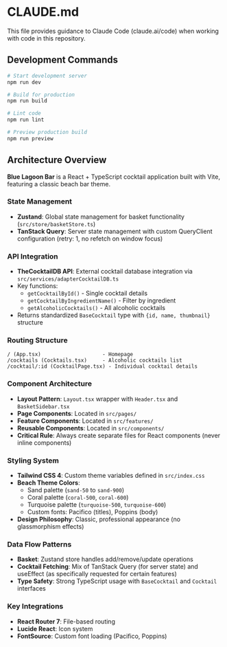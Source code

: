 # CLAUDE.md

This file provides guidance to Claude Code (claude.ai/code) when working with code in this repository.

## Development Commands

```bash
# Start development server
npm run dev

# Build for production
npm run build

# Lint code
npm run lint

# Preview production build
npm run preview
```

## Architecture Overview

**Blue Lagoon Bar** is a React + TypeScript cocktail application built with Vite, featuring a classic beach bar theme.

### State Management
- **Zustand**: Global state management for basket functionality (`src/store/basketStore.ts`)
- **TanStack Query**: Server state management with custom QueryClient configuration (retry: 1, no refetch on window focus)

### API Integration
- **TheCocktailDB API**: External cocktail database integration via `src/services/adapterCocktailDB.ts`
- Key functions:
  - `getCocktailById()` - Single cocktail details
  - `getCocktailByIngredientName()` - Filter by ingredient
  - `getAlcoholicCocktails()` - All alcoholic cocktails
- Returns standardized `BaseCocktail` type with `{id, name, thumbnail}` structure

### Routing Structure
```
/ (App.tsx)                    - Homepage
/cocktails (Cocktails.tsx)     - Alcoholic cocktails list
/cocktail/:id (CocktailPage.tsx) - Individual cocktail details
```

### Component Architecture
- **Layout Pattern**: `Layout.tsx` wrapper with `Header.tsx` and `BasketSidebar.tsx`
- **Page Components**: Located in `src/pages/`
- **Feature Components**: Located in `src/features/`
- **Reusable Components**: Located in `src/components/`
- **Critical Rule**: Always create separate files for React components (never inline components)

### Styling System
- **Tailwind CSS 4**: Custom theme variables defined in `src/index.css`
- **Beach Theme Colors**: 
  - Sand palette (`sand-50` to `sand-900`)
  - Coral palette (`coral-500`, `coral-600`)
  - Turquoise palette (`turquoise-500`, `turquoise-600`)
  - Custom fonts: Pacifico (titles), Poppins (body)
- **Design Philosophy**: Classic, professional appearance (no glassmorphism effects)

### Data Flow Patterns
- **Basket**: Zustand store handles add/remove/update operations
- **Cocktail Fetching**: Mix of TanStack Query (for server state) and useEffect (as specifically requested for certain features)
- **Type Safety**: Strong TypeScript usage with `BaseCocktail` and `Cocktail` interfaces

### Key Integrations
- **React Router 7**: File-based routing
- **Lucide React**: Icon system
- **FontSource**: Custom font loading (Pacifico, Poppins)